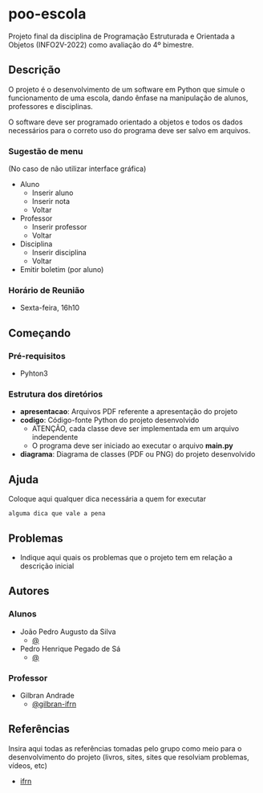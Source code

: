 # poo-escola
Projeto final da disciplina de Programação Estruturada e Orientada a Objetos (INFO2V-2022) como avaliação do 4º bimestre.

## Descrição
O projeto é o desenvolvimento de um software em Python que simule o funcionamento de uma escola, dando ênfase na manipulação de alunos, professores e disciplinas.

O software deve ser programado orientado a objetos e todos os dados necessários para o correto uso do programa deve ser salvo em arquivos.

### Sugestão de menu
(No caso de não utilizar interface gráfica)

* Aluno
    * Inserir aluno
    * Inserir nota
    * Voltar
* Professor
    * Inserir professor
    * Voltar
* Disciplina
    * Inserir disciplina
    * Voltar
* Emitir boletim (por aluno)

### Horário de Reunião
* Sexta-feira, 16h10

## Começando

### Pré-requisitos

* Pyhton3

### Estrutura dos diretórios

* <b>apresentacao</b>: Arquivos PDF referente a apresentação do projeto
* <b>codigo</b>: Código-fonte Python do projeto desenvolvido
    * ATENÇÃO, cada classe deve ser implementada em um arquivo independente
    * O programa deve ser iniciado ao executar o arquivo <b>main.py</b>
* <b>diagrama</b>: Diagrama de classes (PDF ou PNG) do projeto desenvolvido

## Ajuda

Coloque aqui qualquer dica necessária a quem for executar
```
alguma dica que vale a pena
```

## Problemas

* Indique aqui quais os problemas que o projeto tem em relação a descrição inicial

## Autores

### Alunos
* João Pedro Augusto da Silva  
    * [@](https://github.com/PedroPegado)
* Pedro Henrique Pegado de Sá
    * [@](https://github.com/PedroAug92)

### Professor
* Gilbran Andrade
    * [@gilbran-ifrn](https://github.com/gilbran-ifrn)

## Referências

Insira aqui todas as referências tomadas pelo grupo como meio para o desenvolvimento do projeto (livros, sites, sites que resolviam problemas, vídeos, etc)
* [ifrn](http://ifrn.edu.br)

